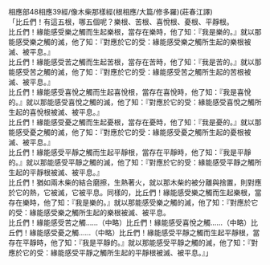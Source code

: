相應部48相應39經/像木柴那樣經(根相應/大篇/修多羅)(莊春江譯)  
「比丘們！有這五根，哪五個呢？樂根、苦根、喜悅根、憂根、平靜根。  
比丘們！緣能感受樂之觸而生起樂根，當存在樂時，他了知：『我是樂的。』就以那能感受樂之觸的滅，他了知：『對應於它的受：緣能感受樂之觸所生起的樂根被滅、被平息。』  
比丘們！緣能感受苦之觸而生起苦根，當存在苦時，他了知：『我是苦的。』就以那能感受苦之觸的滅，他了知：『對應於它的受：緣能感受苦之觸所生起的苦根被滅、被平息。』  
比丘們！緣能感受喜悅之觸而生起喜悅根，當存在喜悅時，他了知：『我是喜悅的。』就以那能感受喜悅之觸的滅，他了知：『對應於它的受：緣能感受喜悅之觸所生起的喜悅根被滅、被平息。』  
比丘們！緣能感受憂之觸而生起憂根，當存在憂時，他了知：『我是憂的。』就以那能感受憂之觸的滅，他了知：『對應於它的受：緣能感受憂之觸所生起的憂根被滅、被平息。』  
比丘們！緣能感受平靜之觸而生起平靜根，當存在平靜時，他了知：『我是平靜的。』就以那能感受平靜之觸的滅，他了知：『對應於它的受：緣能感受平靜之觸所生起的平靜根被滅、被平息。』  
比丘們！猶如兩木柴的結合磨擦，生熱著火，就以那木柴的被分離與捨置，則對應於它的熱，它被滅，它被平息。同樣的，比丘們！緣能感受樂之觸而生起樂根，當存在樂時，他了知：『我是樂的。』就以那能感受樂之觸的滅，他了知：『對應於它的受：緣能感受樂之觸所生起的樂根被滅、被平息。  
比丘們！緣能感受苦之觸……（中略）比丘們！緣能感受喜悅之觸……（中略）比丘們！緣能感受憂之觸……（中略）比丘們！緣能感受平靜之觸而生起平靜根，當存在平靜時，他了知：『我是平靜的。』就以那能感受平靜之觸的滅，他了知：『對應於它的受：緣能感受平靜之觸所生起的平靜根被滅、被平息。』」  
  
  
